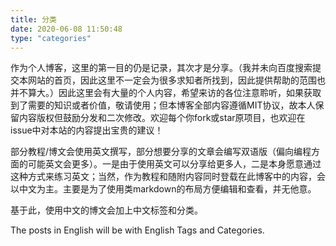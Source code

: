 ```yaml
---
title: 分类
date: 2020-06-08 11:50:48
type: "categories"
---
```


作为个人博客，这里的第一目的仍是记录，其次才是分享。（我并未向百度搜索提交本网站的首页，因此这里不一定会为很多求知者所找到，因此提供帮助的范围也并不算大。）因此这里会有大量的个人内容，希望来访的各位注意聆听，如果获取到了需要的知识或者价值，敬请使用；但本博客全部内容遵循MIT协议，故本人保留内容版权但鼓励分发和二次修改。欢迎每个你fork或star原项目，也欢迎在issue中对本站的内容提出宝贵的建议！

部分教程/博文会使用英文撰写，部分想要分享的文章会编写双语版（偏向编程方面的可能英文会更多）。一是由于使用英文可以分享给更多人，二是本身愿意通过这种方式来练习英文；当然，作为教程和随附内容同时登载在此博客中的内容，会以中文为主。主要是为了使用类markdown的布局方便编辑和查看，并无他意。

基于此，使用中文的博文会加上中文标签和分类。

The posts in English will be with English Tags and Categories.